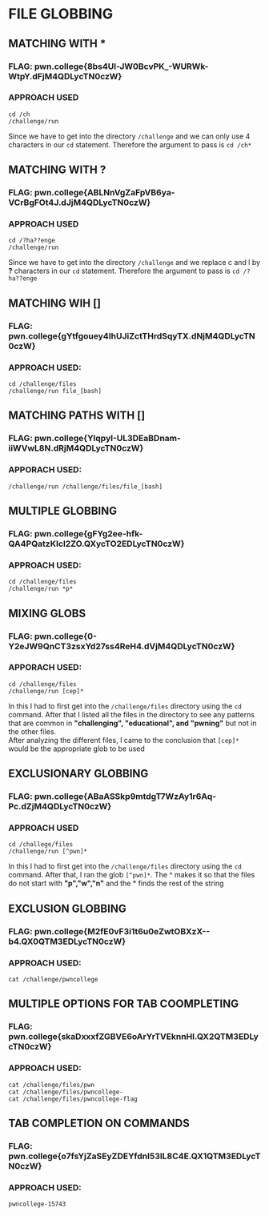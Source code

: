 # FILE GLOBBING

## MATCHING WITH *
### FLAG: pwn.college{8bs4Ul-JW0BcvPK_-WURWk-WtpY.dFjM4QDLycTN0czW}
### APPROACH USED 
````
cd /ch
/challenge/run
````
Since we have to get into the directory `/challenge` and we can only use 4 characters in our `cd` statement. Therefore the argument to pass is `cd /ch*`

## MATCHING WITH ?
### FLAG: pwn.college{ABLNnVgZaFpVB6ya-VCrBgFOt4J.dJjM4QDLycTN0czW}
### APPROACH USED
````
cd /?ha??enge
/challenge/run
````
Since we have to get into the directory `/challenge` and we replace c and l by **?** characters in our `cd` statement. Therefore the argument to pass is `cd /?ha??enge`

## MATCHING WIH []
### FLAG: pwn.college{gYtfgouey4IhUJiZctTHrdSqyTX.dNjM4QDLycTN0czW}
### APPROACH USED:
````
cd /challenge/files
/challenge/run file_[bash]
````

## MATCHING PATHS WITH []
### FLAG: pwn.college{YlqpyI-UL3DEaBDnam-iiWVwL8N.dRjM4QDLycTN0czW}
### APPORACH USED:
````
/challenge/run /challenge/files/file_[bash]
````

## MULTIPLE GLOBBING
### FLAG: pwn.college{gFYg2ee-hfk-QA4PQatzKIcI2ZO.QXycTO2EDLycTN0czW}
### APPROACH USED:
```
cd /challenge/files
/challenge/run *p*
```

## MIXING GLOBS
### FLAG: pwn.college{0-Y2eJW9QnCT3zsxYd27ss4ReH4.dVjM4QDLycTN0czW}
### APPORACH USED:
````
cd /challenge/files
/challenge/run [cep]*
````
In this I had to first get into the `/challenge/files` directory using the `cd` command. After that I listed all the files in the directory to see any patterns that are common in **"challenging", "educational", and "pwning"** but not in the other files.  
After analyzing the different files, I came to the conclusion that `[cep]*` would be the appropriate glob to be used

## EXCLUSIONARY GLOBBING
### FLAG: pwn.college{ABaASSkp9mtdgT7WzAy1r6Aq-Pc.dZjM4QDLycTN0czW}
### APPROACH USED 
````
cd /challege/files
/challenge/run [^pwn]*
````
In this I had to first get into the `/challenge/files` directory using the `cd` command. After that, I ran the glob `[^pwn]*`. The ^ makes it so that the files do not start with **"p","w","n"** and the * finds the rest of the string 

## EXCLUSION GLOBBING
### FLAG: pwn.college{M2fE0vF3i1t6u0eZwtOBXzX--b4.QX0QTM3EDLycTN0czW}
### APPROACH USED:
```
cat /challenge/pwncollege​
```

## MULTIPLE OPTIONS FOR TAB COOMPLETING
### FLAG: pwn.college{skaDxxxfZGBVE6oArYrTVEknnHl.QX2QTM3EDLycTN0czW}
### APPROACH USED:
```
cat /challenge/files/pwn
cat /challenge/files/pwncollege-
cat /challenge/files/pwncollege-flag
```

## TAB COMPLETION ON COMMANDS
### FLAG: pwn.college{o7fsYjZaSEyZDEYfdnl53IL8C4E.QX1QTM3EDLycTN0czW}
### APPROACH USED:
```
pwncollege-15743
```
